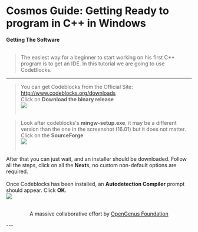 # Cosmos Guide: Getting Ready to program in C++ in Windows
<b1> <b>Getting The Software</b> </b1> <br> <br>
>The easiest way for a beginner to start working on his first C++ program is to get an IDE. In this tutorial we are going to use CodeBlocks. <br>
---
>You can get Codeblocks from the Official Site: http://www.codeblocks.org/downloads <br>
>Click on <b>Download the binary release</b> <br>
<img src="https://github.com/MoonfireSeco/hello-world/blob/master/saver.png"> <br> <br>

>Look after codeblocks's <b>mingw-setup.exe</b>, it may be a different version than the one in the screenshot (16.01) but it does not matter. Click on the <b>SourceForge</b><br>
<img src="https://github.com/MoonfireSeco/hello-world/blob/master/chooser.png"> <br> <br>

After that you can just wait, and an installer should be downloaded. Follow all the steps, click on all the <b>Next</b>s, no custom non-default options are required. <br> <br>
Once Codeblocks has been installed, an <b>Autodetection Compiler</b> prompt should appear. Click <b>OK</b>. <br>
<img src="https://github.com/MoonfireSeco/hello-world/blob/master/compiler.png"> <br> <br>


<p align="center">
	A massive collaborative effort by <a href="https://github.com/OpenGenus/cosmos">OpenGenus Foundation</a> 
</p>
---
